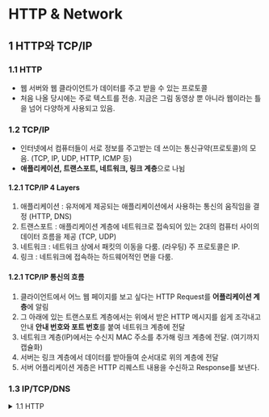 # HTTP & Network  

## 1 HTTP와 TCP/IP  

### 1.1 HTTP  
- 웹 서버와 웹 클라이언트가 데이터를 주고 받을 수 있는 프로토콜  
- 처음 나올 당시에는 주로 텍스트를 전송. 지금은 그림 동영상 뿐 아니라 웹이라는 틀을 넘어 다양하게 사용되고 있음.  

### 1.2 TCP/IP  
- 인터넷에서 컴퓨터들이 서로 정보를 주고받는 데 쓰이는 통신규약(프로토콜)의 모음. (TCP, IP, UDP, HTTP, ICMP 등)   
- **애플리케이션, 트랜스포트, 네트워크, 링크 계층**으로 나뉨

#### 1.2.1 TCP/IP 4 Layers  
1. 애플리케이션 : 유저에게 제공되는 애플리케이션에서 사용하는 통신의 움직임을 결정 (HTTP, DNS)  
2. 트랜스포트 : 애플리케이션 계층에 네트워크로 접속되어 있는 2대의 컴퓨터 사이의 데이터 흐름을 제공 (TCP, UDP)  
3. 네트워크 : 네트워크 상에서 패킷의 이동을 다룸. (라우팅) 주 프로토콜은 IP.    
4. 링크 : 네트워크에 접속하는 하드웨어적인 면을 다룸.  

#### 1.2.1 TCP/IP 통신의 흐름  
1. 클라이언트에서 어느 웹 페이지를 보고 싶다는 HTTP Request를 **어플리케이션 계층**에 알림  
2. 그 아래에 있는 트랜스포트 계층에서는 위에서 받은 HTTP 메시지를 쉽게 조각내고 안내 **안내 번호와 포트 번호**를 붙여 네트워크 계층에 전달  
3. 네트워크 계층(IP)에서는 수신지 MAC 주소를 추가해 링크 계층에 전달. (여기까지 캡슐화) 
4. 서버는 링크 계층에서 데이터를 받아들여 순서대로 위의 계층에 전달  
5. 서버 어플리케이션 게층은 HTTP 리퀘스트 내용을 수신하고 Response를 보낸다.  

### 1.3 IP/TCP/DNS  



  
<details>
<summary>1.1 HTTP</summary>  
</br>
<p> - 웹 서버와 웹 클라이언트가 데이터를 주고 받을 수 있는 프로토콜</p>  
<p> - 처음 나올 당시에는 주로 텍스트를 전송. 지금은 그림 동영상 뿐 아니라 웹이라는 틀을 넘어 다양하게 사용되고 있음.</p>    
</details>
